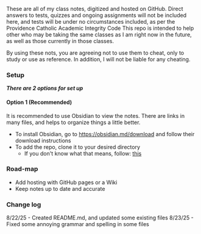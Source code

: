 These are all of my class notes, digitized and hosted on GitHub.
Direct answers to tests, quizzes and ongoing assignments will not be included here, and tests will be under no circumstances included, as per the Providence Catholic Academic Integrity Code
This repo is intended to help other who may be taking the same classes as I am right now in the future, as well as those currently in those classes.

By using these nots, you are agreeing not to use them to cheat, only to study or use as reference. In addition, I will not be liable for any cheating.

### Setup
***There are 2 options for set up***

#### Option 1 (Recommended)
It is recommended to use Obsidian to view the notes. There are links in many files, and helps to organize things a little better. 

- To install Obsidian, go to https://obsidian.md/download and follow their download instructions
- To add the repo, clone it to your desired directory
	- If you don't know what that means, follow:
		[this](/gen.%20Info/cloning%20the%20repo.md/)


### Road-map
- Add hosting with GitHub pages or a Wiki
- Keep notes up to date and accurate

### Change log
8/22/25 - Created README.md, and updated some existing files
8/23/25 - Fixed some annoying grammar and spelling in some files

